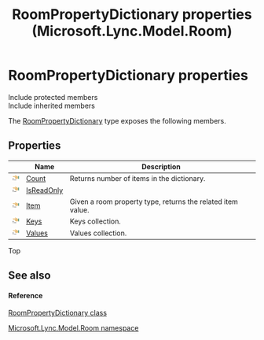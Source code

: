 ﻿---
title: RoomPropertyDictionary properties (Microsoft.Lync.Model.Room)
TOCTitle: RoomPropertyDictionary properties
ms:assetid: Properties.T:Microsoft.Lync.Model.Room.RoomPropertyDictionary_DI_3_UC_OCS14MrefLyncWPF
ms:mtpsurl: https://msdn.microsoft.com/en-us/library/microsoft.lync.model.room.roompropertydictionary_di_3_uc_ocs14mreflyncwpf_properties(v=office.15)
ms:contentKeyID: 48600266
ms.date: 07/28/2014
mtps_version: v=office.15
---

# RoomPropertyDictionary properties

Include protected members  
Include inherited members  

The [RoomPropertyDictionary](roompropertydictionary-class-microsoft-lync-model-room_2.md) type exposes the following members.

## Properties

<table>
<thead>
<tr class="header">
<th> </th>
<th>Name</th>
<th>Description</th>
</tr>
</thead>
<tbody>
<tr class="odd">
<td><img src="images/JJ275421.pubproperty(Office.15).gif" title="Public property" alt="Public property" /></td>
<td><a href="roompropertydictionary-count-property-microsoft-lync-model-room_2.md">Count</a></td>
<td>Returns number of items in the dictionary.</td>
</tr>
<tr class="even">
<td><img src="images/JJ275421.pubproperty(Office.15).gif" title="Public property" alt="Public property" /></td>
<td><a href="roompropertydictionary-isreadonly-property-microsoft-lync-model-room_2.md">IsReadOnly</a></td>
<td></td>
</tr>
<tr class="odd">
<td><img src="images/JJ275421.pubproperty(Office.15).gif" title="Public property" alt="Public property" /></td>
<td><a href="roompropertydictionary-item-property-microsoft-lync-model-room_2.md">Item</a></td>
<td>Given a room property type, returns the related item value.</td>
</tr>
<tr class="even">
<td><img src="images/JJ275421.pubproperty(Office.15).gif" title="Public property" alt="Public property" /></td>
<td><a href="roompropertydictionary-keys-property-microsoft-lync-model-room_2.md">Keys</a></td>
<td>Keys collection.</td>
</tr>
<tr class="odd">
<td><img src="images/JJ275421.pubproperty(Office.15).gif" title="Public property" alt="Public property" /></td>
<td><a href="roompropertydictionary-values-property-microsoft-lync-model-room_2.md">Values</a></td>
<td>Values collection.</td>
</tr>
</tbody>
</table>


Top

## See also

#### Reference

[RoomPropertyDictionary class](roompropertydictionary-class-microsoft-lync-model-room_2.md)

[Microsoft.Lync.Model.Room namespace](microsoft-lync-model-room-namespace_2.md)

